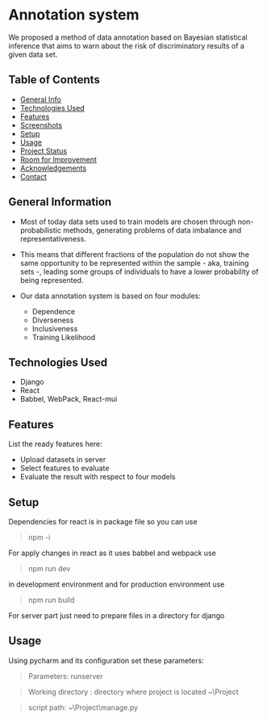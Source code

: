# Annotation system
We proposed a method of data annotation based on
Bayesian statistical inference that aims to warn about the risk of
discriminatory results of a given data set.
## Table of Contents
* [General Info](#general-information)
* [Technologies Used](#technologies-used)
* [Features](#features)
* [Screenshots](#screenshots)
* [Setup](#setup)
* [Usage](#usage)
* [Project Status](#project-status)
* [Room for Improvement](#room-for-improvement)
* [Acknowledgements](#acknowledgements)
* [Contact](#contact)
<!-- * [License](#license) -->


## General Information
- Most of today data sets used to train models are chosen through
non-probabilistic methods, generating problems of data imbalance
and representativeness.

- This means that different fractions
of the population do not show the same opportunity to be represented
within the sample - aka, training sets -, leading some groups
of individuals to have a lower probability of being represented.

- Our data annotation system is based on four modules:
    - Dependence
    - Diverseness
    - Inclusiveness
    - Training Likelihood
<!-- You don't have to answer all the questions - just the ones relevant to your project. -->


## Technologies Used
- Django
- React
- Babbel, WebPack, React-mui


## Features
List the ready features here:
- Upload datasets in server
- Select features to evaluate
- Evaluate the result with respect to four models

## Setup
Dependencies for react is in package file so you can use 
> npm -i

For apply changes in react as it uses babbel and webpack use
> npm run dev

in development environment and for production environment use 
> npm run build

For server part just need to prepare files in a directory for django

## Usage
Using pycharm and its configuration set these parameters:
> Parameters: runserver

> Working directory : directory where project is located ~\Project

> script path: ~\Project\manage.py

